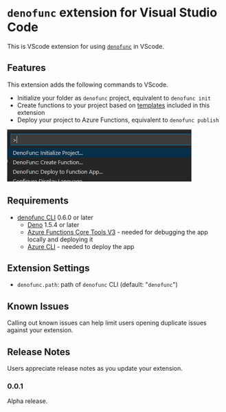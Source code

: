 # `denofunc` extension for Visual Studio Code

This is VScode extension for using [`denofunc`](https://github.com/anthonychu/azure-functions-deno-worker) in VScode.

## Features
This extension adds the following commands to VScode.


  - Initialize your folder as `denofunc` project, equivalent to `denofunc init`
  - Create functions to your project based on [templates](https://github.com/horihiro/vscode-denofunc/blob/main/src/templates/index.ts) included in this extension
  - Deploy your project to Azure Functions, equivalent to `denofunc publish`

![commands](./resources/commands.png)

## Requirements

- [denofunc CLI](https://github.com/anthonychu/azure-functions-deno-worker#install-the-denofunc-cli) 0.6.0 or later
  - [Deno](https://deno.land/x/install@v0.1.4) 1.5.4 or later
  - [Azure Functions Core Tools V3](https://github.com/Azure/azure-functions-core-tools#azure-functions-core-tools) - needed for debugging the app locally and deploying it
  - [Azure CLI](https://docs.microsoft.com/cli/azure/install-azure-cli?view=azure-cli-latest#install) - needed to deploy the app

## Extension Settings

* `denofunc.path`: path of `denofunc` CLI (default: "`denofunc`")

## Known Issues

Calling out known issues can help limit users opening duplicate issues against your extension.

## Release Notes

Users appreciate release notes as you update your extension.

### 0.0.1

Alpha release.
